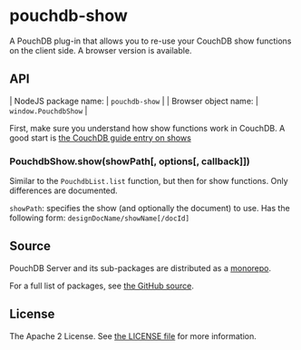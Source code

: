 pouchdb-show
============

A PouchDB plug-in that allows you to re-use your CouchDB show functions
on the client side. A browser version is available.

API
---

| NodeJS package name: | `pouchdb-show`       |
| Browser object name: | `window.PouchdbShow` |

First, make sure you understand how show functions work in CouchDB. A
good start is [the CouchDB guide entry on shows](http://guide.couchdb.org/draft/formats.html)

### PouchdbShow.show(showPath[, options[, callback]])

Similar to the `PouchdbList.list` function, but then for show
functions. Only differences are documented.

`showPath`: specifies the show (and optionally the document) to use.
Has the following form: `designDocName/showName[/docId]`

Source
------

PouchDB Server and its sub-packages are distributed as a [monorepo](https://github.com/babel/babel/blob/master/doc/design/monorepo.md).

For a full list of packages, see [the GitHub source](https://github.com/pouchdb/pouchdb-server/tree/master/packages/node_modules).

License
-------

The Apache 2 License. See [the LICENSE file](https://github.com/pouchdb/pouchdb-server/blob/master/LICENSE) for more information.
